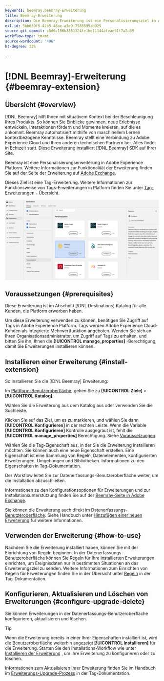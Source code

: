 ```yaml
---
keywords: beemray,beemray-Erweiterung
title: Beemray-Erweiterung
description: Die Beemray-Erweiterung ist ein Personalisierungsziel in Adobe Experience Platform. Weitere Informationen zur Funktionalität der Erweiterung finden Sie auf der Seite der Erweiterung auf Adobe Exchange.
exl-id: 5bb639f5-42b5-48ae-a3e9-7585595ab925
source-git-commit: c8d6c156b3351324fe1be11144afeae91f7a2a59
workflow-type: tm+mt
source-wordcount: '496'
ht-degree: 32%

---
```


# [!DNL Beemray]-Erweiterung  {#beemray-extension}

## Übersicht {#overview}

[!DNL Beemray] hilft Ihnen mit situativem Kontext bei der Beschleunigung Ihres Produkts. So können Sie Einblicke gewinnen, neue Erlebnisse entwickeln, Interaktionen fördern und Momente kreieren, auf die es ankommt. Beemray automatisiert mithilfe von maschinellem Lernen kontextbezogene Kenntnisse. Beemray stellt eine Verbindung zu Adobe Experience Cloud und Ihren anderen technischen Partnern her. Alles findet in Echtzeit statt. Diese Erweiterung installiert [!DNL Beemray] SDK auf Ihrer Site.

Beemray ist eine Personalisierungserweiterung in Adobe Experience Platform. Weitere Informationen zur Funktionalität der Erweiterung finden Sie auf der Seite der Erweiterung auf [Adobe Exchange](https://exchange.adobe.com/experiencecloud.details.101063.beemray-human-context.html).

Dieses Ziel ist eine Tag-Erweiterung. Weitere Informationen zur Funktionsweise von Tags-Erweiterungen in Platform finden Sie unter [Tag-Erweiterungen - Übersicht](../launch-extensions/overview.md).

![Beemray-Erweiterung](../../assets/catalog/personalization/beemray/catalog.png)

## Voraussetzungen  {#prerequisites}

Diese Erweiterung ist im Abschnitt [!DNL Destinations] Katalog für alle Kunden, die Platform erworben haben.

Um diese Erweiterung verwenden zu können, benötigen Sie Zugriff auf Tags in Adobe Experience Platform. Tags werden Adobe Experience Cloud-Kunden als integrierte Mehrwertfunktion angeboten. Wenden Sie sich an Ihren Organisationsadministrator, um Zugriff auf Tags zu erhalten, und bitten Sie ihn, Ihnen die **[!UICONTROL manage_properties]** -Berechtigung, damit Sie Erweiterungen installieren können.

## Installieren einer Erweiterung {#install-extension}

So installieren Sie die [!DNL Beemray] Erweiterung:

Im [Plattform-Benutzeroberfläche](https://platform.adobe.com/), gehen Sie zu **[!UICONTROL Ziele]** > **[!UICONTROL Katalog]**.

Wählen Sie die Erweiterung aus dem Katalog aus oder verwenden Sie die Suchleiste.

Klicken Sie auf das Ziel, um es zu markieren, und wählen Sie dann **[!UICONTROL Konfigurieren]** in der rechten Leiste. Wenn die Variable **[!UICONTROL Konfigurieren]** Kontrolle ausgegraut ist, fehlt die **[!UICONTROL manage_properties]** Berechtigung. Siehe [Voraussetzungen](#prerequisites).

Wählen Sie die Tag-Eigenschaft aus, in der Sie die Erweiterung installieren möchten. Sie können auch eine neue Eigenschaft erstellen. Eine Eigenschaft ist eine Sammlung von Regeln, Datenelementen, konfigurierten Erweiterungen, Umgebungen und Bibliotheken. Informationen zu den Eigenschaften in [Tag-Dokumentation](../../../tags/ui/administration/companies-and-properties.md).

Der Workflow leitet Sie zur Datenerfassungs-Benutzeroberfläche weiter, um die Installation abzuschließen.

Informationen zu den Konfigurationsoptionen für Erweiterungen und zur Installationsunterstützung finden Sie auf der [Beemray-Seite in Adobe Exchange](https://exchange.adobe.com/experiencecloud.details.101063.beemray-human-context.html).

Sie können die Erweiterung auch direkt im [Datenerfassungs-Benutzeroberfläche](https://experience.adobe.com/#/data-collection/). Siehe Handbuch unter [Hinzufügen einer neuen Erweiterung](../../../tags/ui/managing-resources/extensions/overview.md#add-a-new-extension) für weitere Informationen.

## Verwenden der Erweiterung {#how-to-use}

Nachdem Sie die Erweiterung installiert haben, können Sie mit der Einrichtung von Regeln beginnen. In der Datenerfassungs-Benutzeroberfläche können Sie Regeln für Ihre installierten Erweiterungen einrichten, um Ereignisdaten nur in bestimmten Situationen an das Erweiterungsziel zu senden. Weitere Informationen zum Einrichten von Regeln für Erweiterungen finden Sie in der Übersicht unter [Regeln](../../../tags/ui/managing-resources/rules.md) in der Tag-Dokumentation.

## Konfigurieren, Aktualisieren und Löschen von Erweiterungen {#configure-upgrade-delete}

Sie können Erweiterungen in der Datenerfassungs-Benutzeroberfläche konfigurieren, aktualisieren und löschen.

>[!TIP]
>
>Wenn die Erweiterung bereits in einer Ihrer Eigenschaften installiert ist, wird die Benutzeroberfläche weiterhin angezeigt **[!UICONTROL Installieren]** für die Erweiterung. Starten Sie den Installations-Workflow wie unter [Installieren der Erweiterung](#install-extension) , um Ihre Erweiterung zu konfigurieren oder zu löschen.

Informationen zum Aktualisieren Ihrer Erweiterung finden Sie im Handbuch im [Erweiterungs-Upgrade-Prozess](../../../tags/ui/managing-resources/extensions/extension-upgrade.md) in der Tag-Dokumentation.
